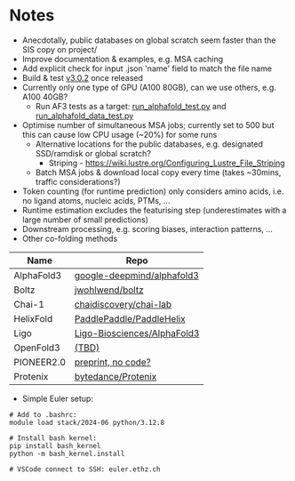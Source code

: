 # Notes
- Anecdotally, public databases on global scratch seem faster than the SIS copy on project/
- Improve documentation & examples, e.g. MSA caching
- Add explicit check for input .json 'name' field to match the file name
- Build & test [v3.0.2](https://github.com/google-deepmind/alphafold3/issues/395) once released
- Currently only one type of GPU (A100 80GB), can we use others, e.g. A100 40GB?
    - Run AF3 tests as a target:
[run_alphafold_test.py](https://github.com/google-deepmind/alphafold3/blob/main/run_alphafold_test.py)
and
[run_alphafold_data_test.py](https://github.com/google-deepmind/alphafold3/blob/main/run_alphafold_data_test.py)
- Optimise number of simultaneous MSA jobs; currently set to 500 but this can cause low CPU usage (~20%) for some runs
    - Alternative locations for the public databases, e.g. designated SSD/ramdisk or global scratch?
        - Striping - https://wiki.lustre.org/Configuring_Lustre_File_Striping
    - Batch MSA jobs & download local copy every time (takes ~30mins, traffic considerations?)
- Token counting (for runtime prediction) only considers amino acids, i.e. no ligand atoms, nucleic acids, PTMs, ...
- Runtime estimation excludes the featurising step (underestimates with a large number of small predictions)
- Downstream processing, e.g. scoring biases, interaction patterns, ...
- Other co-folding methods

| Name       | Repo    |
| ---------- | ------- |
| AlphaFold3 | [google-deepmind/alphafold3](https://github.com/google-deepmind/alphafold3) |
| Boltz      | [jwohlwend/boltz](https://github.com/jwohlwend/boltz) |
| Chai-1     | [chaidiscovery/chai-lab](https://github.com/chaidiscovery/chai-lab) |
| HelixFold  | [PaddlePaddle/PaddleHelix](https://github.com/PaddlePaddle/PaddleHelix/tree/dev/apps/protein_folding/helixfold) |
| Ligo       | [Ligo-Biosciences/AlphaFold3](https://github.com/Ligo-Biosciences/AlphaFold3) |
| OpenFold3  | [(TBD)](https://bsky.app/profile/moalquraishi.bsky.social/post/3lbeqspkunc2w) | 
| PIONEER2.0 | [preprint, no code?](https://doi.org/10.1101/2025.06.09.658393) |
| Protenix   | [bytedance/Protenix](https://github.com/bytedance/Protenix) |

- Simple Euler setup:
```
# Add to .bashrc:
module load stack/2024-06 python/3.12.8

# Install bash kernel:
pip install bash_kernel
python -m bash_kernel.install

# VSCode connect to SSH: euler.ethz.ch
```
